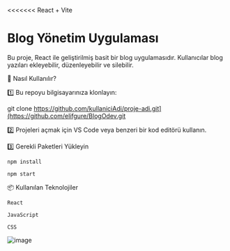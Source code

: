 <<<<<<< React + Vite
# Blog Yönetim Uygulaması

Bu proje, React ile geliştirilmiş basit bir blog uygulamasıdır. Kullanıcılar blog yazıları ekleyebilir, düzenleyebilir ve silebilir.

📌 Nasıl Kullanılır?

1️⃣ Bu repoyu bilgisayarınıza klonlayın:

git clone https://github.com/kullaniciAdi/proje-adi.git](https://github.com/elifgure/BlogOdev.git

2️⃣ Projeleri açmak için VS Code veya benzeri bir kod editörü kullanın.

3️⃣ Gerekli Paketleri Yükleyin

    npm install
    
    npm start
    

📦 Kullanılan Teknolojiler

    React
    
    JavaScript
    
    CSS
    
![image](https://github.com/user-attachments/assets/9b5de31c-25fd-43ea-b10e-b636bbe478fe)

